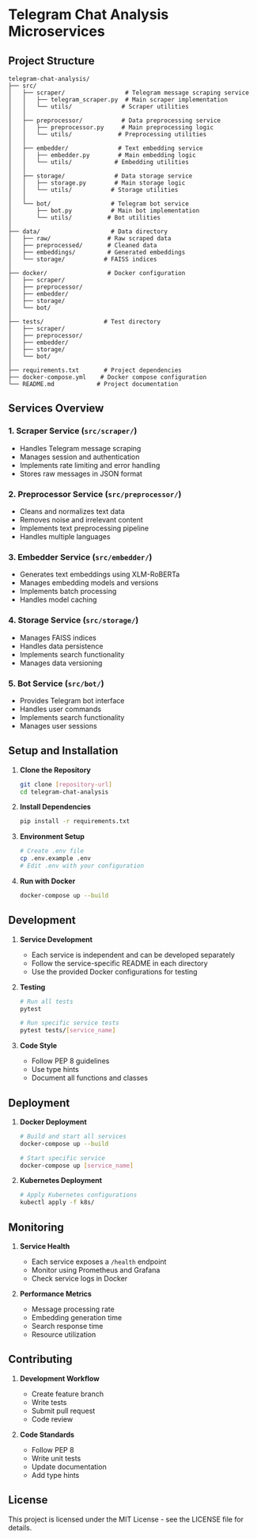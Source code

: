# Telegram Chat Analysis Microservices

## Project Structure

```
telegram-chat-analysis/
├── src/
│   ├── scraper/                 # Telegram message scraping service
│   │   ├── telegram_scraper.py  # Main scraper implementation
│   │   └── utils/              # Scraper utilities
│   │
│   ├── preprocessor/           # Data preprocessing service
│   │   ├── preprocessor.py     # Main preprocessing logic
│   │   └── utils/             # Preprocessing utilities
│   │
│   ├── embedder/              # Text embedding service
│   │   ├── embedder.py        # Main embedding logic
│   │   └── utils/            # Embedding utilities
│   │
│   ├── storage/              # Data storage service
│   │   ├── storage.py        # Main storage logic
│   │   └── utils/           # Storage utilities
│   │
│   └── bot/                 # Telegram bot service
│       ├── bot.py           # Main bot implementation
│       └── utils/          # Bot utilities
│
├── data/                    # Data directory
│   ├── raw/                # Raw scraped data
│   ├── preprocessed/       # Cleaned data
│   ├── embeddings/         # Generated embeddings
│   └── storage/           # FAISS indices
│
├── docker/                 # Docker configuration
│   ├── scraper/
│   ├── preprocessor/
│   ├── embedder/
│   ├── storage/
│   └── bot/
│
├── tests/                 # Test directory
│   ├── scraper/
│   ├── preprocessor/
│   ├── embedder/
│   ├── storage/
│   └── bot/
│
├── requirements.txt       # Project dependencies
├── docker-compose.yml    # Docker compose configuration
└── README.md            # Project documentation
```

## Services Overview

### 1. Scraper Service (`src/scraper/`)
- Handles Telegram message scraping
- Manages session and authentication
- Implements rate limiting and error handling
- Stores raw messages in JSON format

### 2. Preprocessor Service (`src/preprocessor/`)
- Cleans and normalizes text data
- Removes noise and irrelevant content
- Implements text preprocessing pipeline
- Handles multiple languages

### 3. Embedder Service (`src/embedder/`)
- Generates text embeddings using XLM-RoBERTa
- Manages embedding models and versions
- Implements batch processing
- Handles model caching

### 4. Storage Service (`src/storage/`)
- Manages FAISS indices
- Handles data persistence
- Implements search functionality
- Manages data versioning

### 5. Bot Service (`src/bot/`)
- Provides Telegram bot interface
- Handles user commands
- Implements search functionality
- Manages user sessions

## Setup and Installation

1. **Clone the Repository**
   ```bash
   git clone [repository-url]
   cd telegram-chat-analysis
   ```

2. **Install Dependencies**
   ```bash
   pip install -r requirements.txt
   ```

3. **Environment Setup**
   ```bash
   # Create .env file
   cp .env.example .env
   # Edit .env with your configuration
   ```

4. **Run with Docker**
   ```bash
   docker-compose up --build
   ```

## Development

1. **Service Development**
   - Each service is independent and can be developed separately
   - Follow the service-specific README in each directory
   - Use the provided Docker configurations for testing

2. **Testing**
   ```bash
   # Run all tests
   pytest

   # Run specific service tests
   pytest tests/[service_name]
   ```

3. **Code Style**
   - Follow PEP 8 guidelines
   - Use type hints
   - Document all functions and classes

## Deployment

1. **Docker Deployment**
   ```bash
   # Build and start all services
   docker-compose up --build

   # Start specific service
   docker-compose up [service_name]
   ```

2. **Kubernetes Deployment**
   ```bash
   # Apply Kubernetes configurations
   kubectl apply -f k8s/
   ```

## Monitoring

1. **Service Health**
   - Each service exposes a `/health` endpoint
   - Monitor using Prometheus and Grafana
   - Check service logs in Docker

2. **Performance Metrics**
   - Message processing rate
   - Embedding generation time
   - Search response time
   - Resource utilization

## Contributing

1. **Development Workflow**
   - Create feature branch
   - Write tests
   - Submit pull request
   - Code review

2. **Code Standards**
   - Follow PEP 8
   - Write unit tests
   - Update documentation
   - Add type hints

## License

This project is licensed under the MIT License - see the LICENSE file for details. 
